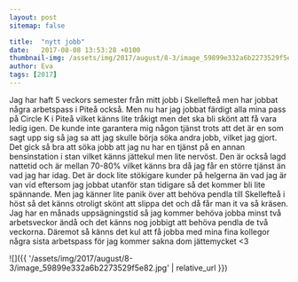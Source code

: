 ```yaml
---
layout: post
sitemap: false

title:  "nytt jobb"
date:   2017-08-08 13:53:28 +0100
thumbnail-img: /assets/img/2017/august/8-3/image_59899e332a6b2273529f5e82.jpg
author: Eva
tags: [2017]
---
```


Jag har haft 5 veckors semester från mitt jobb i Skellefteå men har jobbat några arbetspass i Piteå också. Men nu har jag jobbat färdigt alla mina pass på Circle K i Piteå vilket känns lite tråkigt men det ska bli skönt att få vara ledig igen. De kunde inte garantera mig någon tjänst trots att det är en som sagt upp sig så jag sa att jag skulle börja söka andra jobb, vilket jag gjort. Det gick så bra att söka jobb att jag nu har en tjänst på en annan bensinstation i stan vilket känns jättekul men lite nervöst. Den är också lagd nattetid och är mellan 70-80% vilket känns bra då jag får en större tjänst än vad jag har idag. Det är dock lite stökigare kunder på helgerna än vad jag är van vid eftersom jag jobbat utanför stan tidigare så det kommer bli lite spännande. Men jag känner lite panik över att behöva pendla till Skellefteå i höst så det känns otroligt skönt att slippa det och då får man it va så kräsen. Jag har en månads uppsägningstid så jag kommer behöva jobba minst två arbetsveckor ändå och det känns nog jobbigt att behöva pendla de två veckorna. Däremot så känns det kul att få jobba med mina fina kollegor några sista arbetspass för jag kommer sakna dom jättemycket <3

![]({{ '/assets/img/2017/august/8-3/image_59899e332a6b2273529f5e82.jpg'  | relative_url }})

